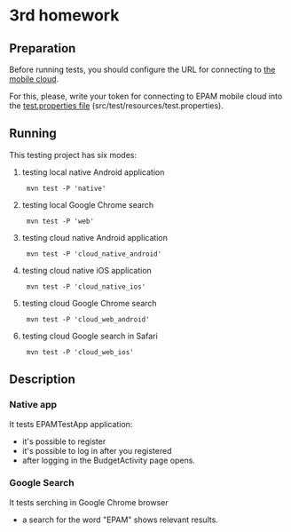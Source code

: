 # 3rd homework

## Preparation

Before running tests, you should configure the URL for connecting to [the mobile cloud](https://mobilecloud.epam.com/).

For this, please, write your token for connecting to EPAM mobile cloud into the [test.properties file](src/test/resources/test.properties) (src/test/resources/test.properties).

## Running
This testing project has six modes:
1. testing local native Android application

        mvn test -P 'native'

2. testing local Google Chrome search

        mvn test -P 'web'

3. testing cloud native Android application

        mvn test -P 'cloud_native_android'

4. testing cloud native iOS application

        mvn test -P 'cloud_native_ios'

5. testing cloud Google Chrome search

        mvn test -P 'cloud_web_android'

6. testing cloud Google search in Safari

        mvn test -P 'cloud_web_ios'

## Description

### Native app
It tests EPAMTestApp application:
* it's possible to register
* it's possible to log in after you registered
* after logging in the BudgetActivity page opens.

### Google Search
It tests serching in Google Chrome browser
* a search for the word "EPAM" shows relevant results.
